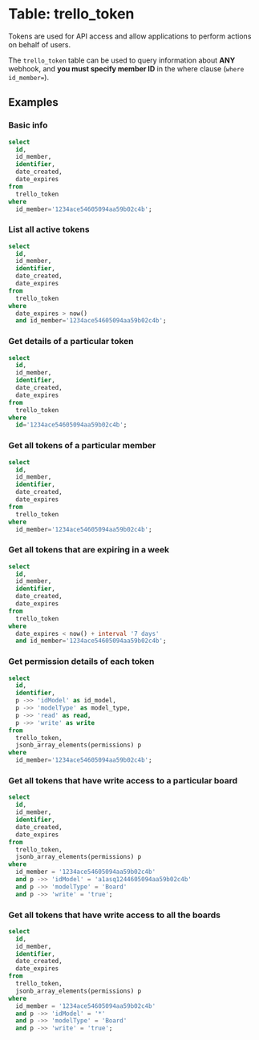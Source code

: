 # Table: trello_token

Tokens are used for API access and allow applications to perform actions on behalf of users.

The `trello_token` table can be used to query information about **ANY** webhook, and **you must specify member ID** in the where clause (`where id_member=`).

## Examples

### Basic info

```sql
select
  id,
  id_member,
  identifier,
  date_created,
  date_expires
from
  trello_token
where 
  id_member='1234ace54605094aa59b02c4b';
```

### List all active tokens

```sql
select
  id,
  id_member,
  identifier,
  date_created,
  date_expires
from
  trello_token
where
  date_expires > now()
  and id_member='1234ace54605094aa59b02c4b';
```

### Get details of a particular token

```sql
select
  id,
  id_member,
  identifier,
  date_created,
  date_expires
from
  trello_token
where
  id='1234ace54605094aa59b02c4b';
```

### Get all tokens of a particular member

```sql
select
  id,
  id_member,
  identifier,
  date_created,
  date_expires
from
  trello_token
where
  id_member='1234ace54605094aa59b02c4b';
```

### Get all tokens that are expiring in a week

```sql
select
  id,
  id_member,
  identifier,
  date_created,
  date_expires
from
  trello_token
where
  date_expires < now() + interval '7 days'
  and id_member='1234ace54605094aa59b02c4b';
```

### Get permission details of each token

```sql
select
  id,
  identifier,
  p ->> 'idModel' as id_model,
  p ->> 'modelType' as model_type,
  p ->> 'read' as read,
  p ->> 'write' as write
from
  trello_token,
  jsonb_array_elements(permissions) p
where
  id_member='1234ace54605094aa59b02c4b';
```

### Get all tokens that have write access to a particular board

```sql
select
  id,
  id_member,
  identifier,
  date_created,
  date_expires
from
  trello_token,
  jsonb_array_elements(permissions) p
where
  id_member = '1234ace54605094aa59b02c4b'
  and p ->> 'idModel' = 'a1asq1244605094aa59b02c4b'
  and p ->> 'modelType' = 'Board'
  and p ->> 'write' = 'true';
```

### Get all tokens that have write access to all the boards

```sql
select
  id,
  id_member,
  identifier,
  date_created,
  date_expires
from
  trello_token,
  jsonb_array_elements(permissions) p
where
  id_member = '1234ace54605094aa59b02c4b'
  and p ->> 'idModel' = '*'
  and p ->> 'modelType' = 'Board'
  and p ->> 'write' = 'true';
```